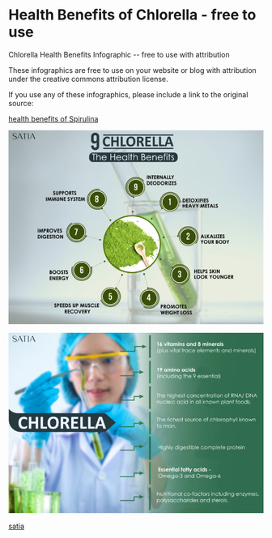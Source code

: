 # Health Benefits of Chlorella - free to use
Chlorella Health Benefits Infographic -- free to use with attribution

These infographics are free to use on your website or blog with attribution under the creative commons attribution license. 

If you use any of these infographics, please include a link to the original source:

[health benefits of Spirulina](https://blog.satia.nyc/health-benefits-of-chlorella/)

![free to use - Health Benefits of Spirulina Infographic - 2](https://github.com/satia-nyc/free-to-use-Chlorella-infographic/blob/master/health-benefits-of-chlorella-2.jpg?raw=true)

![free to use - Health Benefits of Spirulina Infographic - 3](https://github.com/satia-nyc/free-to-use-Chlorella-infographic/blob/master/health-benefits-of-chlorella-3.jpg)


[satia](https://blog.satia.nyc/)
